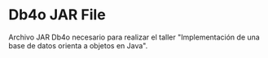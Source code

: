 # Db4o JAR File
Archivo JAR Db4o necesario para realizar el taller "Implementación de una base de datos orienta a objetos en Java".
